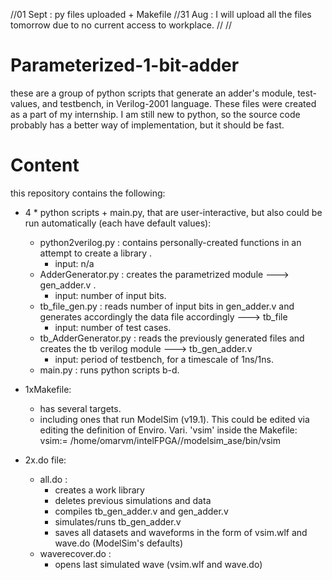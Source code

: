 //01 Sept   : py files uploaded + Makefile
//31 Aug    : I will upload all the files tomorrow due to no current access to workplace.
//
//
# Parameterized-1-bit-adder
these are a group of python scripts that generate an adder's module, test-values, and testbench, in Verilog-2001 language.
These files were created as a part of my internship. I am still new to python, 
so the source code probably has a better way of implementation, but it should be fast.

# Content
this repository contains the following:

- 4 * python scripts + main.py, that are user-interactive, but also could be run automatically (each have default values):
  - python2verilog.py    :   contains personally-created functions in an attempt to create a library .
    - input: n/a
  - AdderGenerator.py    :   creates the parametrized module ---> gen_adder.v .
    - input: number of input bits.
  - tb_file_gen.py       :   reads number of input bits in gen_adder.v and generates accordingly the data file accordingly ---> tb_file
    - input: number of test cases.
  - tb_AdderGenerator.py :   reads the previously generated files and creates the tb verilog module ---> tb_gen_adder.v
    - input: period of testbench, for a timescale of 1ns/1ns.
  - main.py              :   runs python scripts b-d.

- 1xMakefile:
  - has several targets.
  - including ones that run ModelSim (v19.1). 
    This could be edited via editing the definition of Enviro. Vari. 'vsim' inside the Makefile: vsim:= /home/omarvm/intelFPGA/<version>/modelsim_ase/bin/vsim

    
- 2x.do file:
  - all.do           :   
    - creates a work library
    - deletes previous simulations and data
    - compiles tb_gen_adder.v and gen_adder.v
    - simulates/runs tb_gen_adder.v
    - saves all datasets and waveforms in the form of vsim.wlf and wave.do (ModelSim's defaults)
  - waverecover.do   :   
    - opens last simulated wave (vsim.wlf and wave.do)
